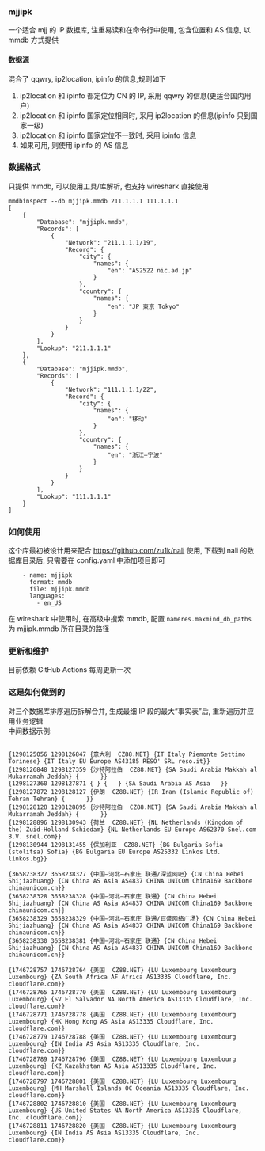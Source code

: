 ### mjjipk
一个适合 mjj 的 IP 数据库, 注重易读和在命令行中使用, 包含位置和 AS 信息, 以 mmdb 方式提供
#### 数据源
混合了 qqwry, ip2location, ipinfo 的信息,规则如下
1. ip2location 和 ipinfo 都定位为 CN 的 IP, 采用 qqwry 的信息(更适合国内用户)
2. ip2location 和 ipinfo 国家定位相同时, 采用 ip2location 的信息(ipinfo 只到国家一级)
3. ip2location 和 ipinfo 国家定位不一致时, 采用 ipinfo 信息
4. 如果可用, 则使用 ipinfo 的 AS 信息

### 数据格式
只提供 mmdb, 可以使用工具/库解析, 也支持 wireshark 直接使用

```
mmdbinspect --db mjjipk.mmdb 211.1.1.1 111.1.1.1
[
    {
        "Database": "mjjipk.mmdb",
        "Records": [
            {
                "Network": "211.1.1.1/19",
                "Record": {
                    "city": {
                        "names": {
                            "en": "AS2522 nic.ad.jp"
                        }
                    },
                    "country": {
                        "names": {
                            "en": "JP 東京 Tokyo"
                        }
                    }
                }
            }
        ],
        "Lookup": "211.1.1.1"
    },
    {
        "Database": "mjjipk.mmdb",
        "Records": [
            {
                "Network": "111.1.1.1/22",
                "Record": {
                    "city": {
                        "names": {
                            "en": "移动"
                        }
                    },
                    "country": {
                        "names": {
                            "en": "浙江–宁波"
                        }
                    }
                }
            }
        ],
        "Lookup": "111.1.1.1"
    }
]
```
### 如何使用
这个库最初被设计用来配合 https://github.com/zu1k/nali 使用, 下载到 nali 的数据库目录后, 只需要在 config.yaml 中添加项目即可
```
    - name: mjjipk
      format: mmdb
      file: mjjipk.mmdb
      languages:
        - en_US
```
在 wireshark 中使用时, 在高级中搜索 mmdb, 配置 `nameres.maxmind_db_paths` 为 mjjipk.mmdb 所在目录的路径

### 更新和维护
目前依赖 GitHub Actions 每周更新一次

### 这是如何做到的

对三个数据库排序遍历拆解合并, 生成最细 IP 段的最大“事实表”后, 重新遍历并应用业务逻辑  
中间数据示例:
```

{1298125056 1298126847 {意大利  CZ88.NET} {IT Italy Piemonte Settimo Torinese} {IT Italy EU Europe AS43185 RESO' SRL reso.it}}
{1298126848 1298127359 {沙特阿拉伯  CZ88.NET} {SA Saudi Arabia Makkah al Mukarramah Jeddah} {      }}
{1298127360 1298127871 { } {   } {SA Saudi Arabia AS Asia   }}
{1298127872 1298128127 {伊朗  CZ88.NET} {IR Iran (Islamic Republic of) Tehran Tehran} {      }}
{1298128128 1298128895 {沙特阿拉伯  CZ88.NET} {SA Saudi Arabia Makkah al Mukarramah Jeddah} {      }}
{1298128896 1298130943 {荷兰  CZ88.NET} {NL Netherlands (Kingdom of the) Zuid-Holland Schiedam} {NL Netherlands EU Europe AS62370 Snel.com B.V. snel.com}}
{1298130944 1298131455 {保加利亚  CZ88.NET} {BG Bulgaria Sofia (stolitsa) Sofia} {BG Bulgaria EU Europe AS25332 Linkos Ltd. linkos.bg}}

{3658238327 3658238327 {中国–河北–石家庄 联通/深蓝网吧} {CN China Hebei Shijiazhuang} {CN China AS Asia AS4837 CHINA UNICOM China169 Backbone chinaunicom.cn}}
{3658238328 3658238328 {中国–河北–石家庄 联通} {CN China Hebei Shijiazhuang} {CN China AS Asia AS4837 CHINA UNICOM China169 Backbone chinaunicom.cn}}
{3658238329 3658238329 {中国–河北–石家庄 联通/百盛网络广场} {CN China Hebei Shijiazhuang} {CN China AS Asia AS4837 CHINA UNICOM China169 Backbone chinaunicom.cn}}
{3658238330 3658238381 {中国–河北–石家庄 联通} {CN China Hebei Shijiazhuang} {CN China AS Asia AS4837 CHINA UNICOM China169 Backbone chinaunicom.cn}}

{1746728757 1746728764 {美国  CZ88.NET} {LU Luxembourg Luxembourg Luxembourg} {ZA South Africa AF Africa AS13335 Cloudflare, Inc. cloudflare.com}}
{1746728765 1746728770 {美国  CZ88.NET} {LU Luxembourg Luxembourg Luxembourg} {SV El Salvador NA North America AS13335 Cloudflare, Inc. cloudflare.com}}
{1746728771 1746728778 {美国  CZ88.NET} {LU Luxembourg Luxembourg Luxembourg} {HK Hong Kong AS Asia AS13335 Cloudflare, Inc. cloudflare.com}}
{1746728779 1746728788 {美国  CZ88.NET} {LU Luxembourg Luxembourg Luxembourg} {IN India AS Asia AS13335 Cloudflare, Inc. cloudflare.com}}
{1746728789 1746728796 {美国  CZ88.NET} {LU Luxembourg Luxembourg Luxembourg} {KZ Kazakhstan AS Asia AS13335 Cloudflare, Inc. cloudflare.com}}
{1746728797 1746728801 {美国  CZ88.NET} {LU Luxembourg Luxembourg Luxembourg} {MH Marshall Islands OC Oceania AS13335 Cloudflare, Inc. cloudflare.com}}
{1746728802 1746728810 {美国  CZ88.NET} {LU Luxembourg Luxembourg Luxembourg} {US United States NA North America AS13335 Cloudflare, Inc. cloudflare.com}}
{1746728811 1746728820 {美国  CZ88.NET} {LU Luxembourg Luxembourg Luxembourg} {IN India AS Asia AS13335 Cloudflare, Inc. cloudflare.com}}
```
